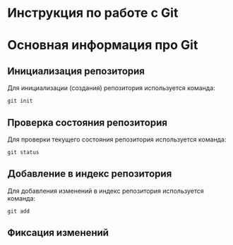 # **Инструкция по работе с Git**

# Основная информация про Git

## Инициализация репозитория

Для инициализации (создания) репозитория используется команда:

    git init

## Проверка состояния репозитория

Для проверки текущего состояния репозитория используется команда:

    git status

## Добавление в индекс репозитория

Для добавления изменений в индекс репозитория используется команда:

    git add

## Фиксация изменений
